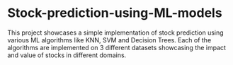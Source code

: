 # Stock-prediction-using-ML-models
This project showcases a simple implementation of stock prediction using various ML algorithms like KNN, SVM and Decision Trees. Each of the algorithms are implemented on 3 different datasets showcasing the impact and value of stocks in different domains.
